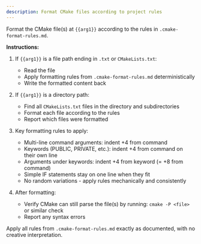 ```yaml
---
description: Format CMake files according to project rules
---
```


Format the CMake file(s) at `{{arg1}}` according to the rules in `.cmake-format-rules.md`.

**Instructions:**

1. If `{{arg1}}` is a file path ending in `.txt` or `CMakeLists.txt`:
   - Read the file
   - Apply formatting rules from `.cmake-format-rules.md` deterministically
   - Write the formatted content back

2. If `{{arg1}}` is a directory path:
   - Find all `CMakeLists.txt` files in the directory and subdirectories
   - Format each file according to the rules
   - Report which files were formatted

3. Key formatting rules to apply:
   - Multi-line command arguments: indent +4 from command
   - Keywords (PUBLIC, PRIVATE, etc.): indent +4 from command on their own line
   - Arguments under keywords: indent +4 from keyword (= +8 from command)
   - Simple IF statements stay on one line when they fit
   - No random variations - apply rules mechanically and consistently

4. After formatting:
   - Verify CMake can still parse the file(s) by running: `cmake -P <file>` or similar check
   - Report any syntax errors

Apply all rules from `.cmake-format-rules.md` exactly as documented, with no creative interpretation.
